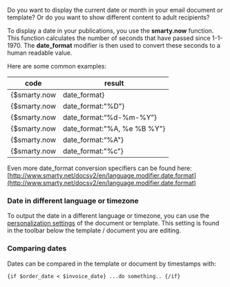 Do you want to display the current date or month in your email document
or template? Or do you want to show different content to adult
recipients?

To display a date in your publications, you use the **smarty.now**
function. This function calculates the number of seconds that have
passed since 1-1-1970. The **date\_format** modifier is then used to
convert these seconds to a human readable value.

Here are some common examples:

| code | result |
| ---- | --- |
| {\$smarty.now|date\_format} | Dec 4, 2014 |
| {\$smarty.now|date\_format:"%D"} | 12/04/14 |
| {\$smarty.now|date\_format:“%d-%m-%Y”} | 04-12-2014 |
| {\$smarty.now|date\_format:"%A, %e %B %Y"} | Tuesday, 4 december 2014 |
| {\$smarty.now|date\_format:“%A"} | Tuesday |
| {\$smarty.now|date\_format:"%c"} | Tu 04 dec 2014 15:20:28 CET |

Even more date\_format conversion specifiers can be found here:
[http://www.smarty.net/docsv2/en/language.modifier.date.format](http://www.smarty.net/docsv2/en/language.modifier.date.format)

### Date in different language or timezone

To output the date in a different language or timezone, you can use the
[personalization
settings](./document-and-template-personalization-settings)
of the document or template. This setting is found in the toolbar below
the template / document you are editing.

### Comparing dates

Dates can be compared in the template or document by timestamps with:

`{if $order_date < $invoice_date} ...do something.. {/if}`
